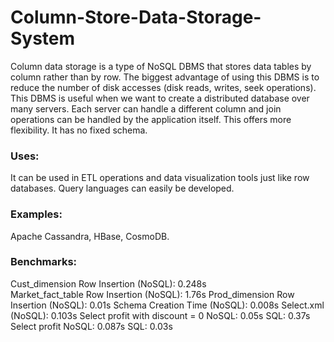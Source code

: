 # Column-Store-Data-Storage-System

Column data storage is a type of NoSQL DBMS that stores data tables by column rather than by row.  The biggest advantage of using this DBMS is to reduce the number of disk accesses (disk reads, writes, seek operations). This DBMS is useful when we want to create a distributed database over many servers. Each server can handle a different column and join operations can be handled by the application itself. This offers more flexibility. It has no fixed schema.

### Uses:
It can be used in ETL operations and data visualization tools just like row databases. Query languages can easily be developed.

### Examples:
Apache Cassandra, HBase, CosmoDB.

### Benchmarks:
Cust_dimension Row Insertion (NoSQL): 0.248s  
Market_fact_table Row Insertion (NoSQL): 1.76s 
Prod_dimension Row Insertion (NoSQL): 0.01s
Schema Creation Time (NoSQL): 0.008s
Select.xml (NoSQL): 0.103s
Select profit with discount = 0
NoSQL: 0.05s
SQL: 0.37s
Select profit
NoSQL: 0.087s
SQL: 0.03s
